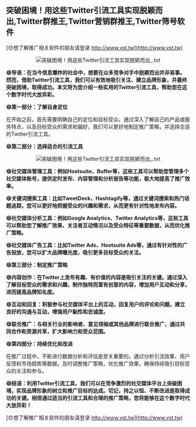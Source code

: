 ## **突破困境！用这些Twitter引流工具实现脱颖而出,Twitter群推王,Twitter营销群推王,Twitter筛号软件**

[😍想了解推广相关软件的朋友请登录 http://www.vst.tw](http://www.vst.tw)

 <center><img src="https://vst.tw/MP4/tuiguang/png/0.png" alt="突破困境！用这些Twitter引流工具实现脱颖而出_.txt"></center>

**😄导语：在当今信息爆炸的社会中，想要在众多竞争对手中脱颖而出并非易事。然而，借助Twitter引流工具，我们可以有效地吸引关注、建立品牌形象，并最终突破困境，取得成功。本文将为您介绍一些实用的Twitter引流工具，帮助您在这个数字时代大放异彩。**

**😄第一部分：了解自身定位**

在开始之前，首先需要明确自己的定位和目标受众。通过深入了解自己的产品或服务特点，以及目标受众的需求和偏好，我们可以更好地制定推广策略，并选择合适的Twitter引流工具。

**😄第二部分：选择适合的引流工具**

 <center><img src="https://vst.tw/MP4/tuiguang/png/3.png" alt="突破困境！用这些Twitter引流工具实现脱颖而出_.txt"></center>

**😄社交媒体管理工具：例如Hootsuite、Buffer等，这些工具可以帮助您管理多个社交媒体账号，提供定时发布、内容管理和分析报告等功能，极大地提高了推广效率。**

**😄关键词搜索工具：比如TweetDeck、Hashtagify等，通过关键词搜索和热门话题追踪，您可以更好地把握受众的兴趣和需求，从而更有针对性地发布内容。**

**😄社交媒体分析工具：例如Google Analytics、Twitter Analytics等，这些工具可以帮助您了解推广效果、关注者互动情况以及受众特征等重要数据，从而优化推广策略。**

**😄社交媒体广告工具：比如Twitter Ads、Hootsuite Ads等，通过有针对性的广告投放，您可以扩大品牌曝光度，吸引更多目标受众的关注。**

**😄第三部分：制定推广策略**

**😄内容创作：在Twitter上发布有趣、有价值的内容是吸引关注的关键。通过深入了解目标受众的需求和兴趣，制作独特而富有创意的内容，增加用户互动和分享，进而提高品牌知名度。**

**😄互动和回复：积极参与社交媒体平台上的互动，回复用户的评论和问题，建立良好的沟通与互动，增强用户黏性和忠诚度。**

**😄联合推广：与相关行业的影响者、意见领袖或其他品牌进行联合推广，通过共同合作和资源共享，扩大影响力和受众范围。**

**😄第四部分：持续优化和改进**

在推广过程中，不断进行数据分析和评估是至关重要的。通过分析引流效果、用户反馈和市场趋势等数据，及时调整推广策略，优化推广效果，确保持续吸引目标受众的关注和参与。

**😄结语：利用Twitter引流工具，我们可以在竞争激烈的社交媒体平台上突破困境，实现品牌形象的树立和推广目标的达成。切记，持之以恒、不断改进是取得成功的关键。相信通过适当的引流工具和合理的推广策略，您将能够在这个数字时代大放异彩！**

[😍想了解推广相关软件的朋友请登录 http://www.vst.tw](http://www.vst.tw)



